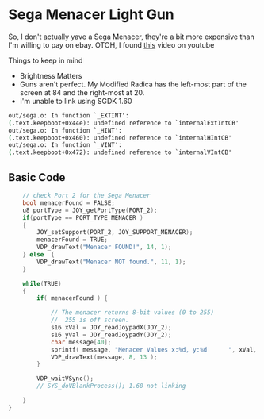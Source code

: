 # Sega Menacer Light Gun
So, I don't actually yave a Sega Menacer, they're a bit more expensive 
than I'm willing to pay on ebay. OTOH, I found [this](https://www.youtube.com/watch?v=a9mCa0__SPQ)
video  on youtube

Things to keep in mind
* Brightness Matters
* Guns aren't perfect.  My Modified Radica has the left-most part of the
  screen at 84 and the right-most at 20.  
* I'm unable to link using SGDK 1.60
~~~cmd
out/sega.o: In function `_EXTINT':
(.text.keepboot+0x44e): undefined reference to `internalExtIntCB'
out/sega.o: In function `_HINT':
(.text.keepboot+0x460): undefined reference to `internalHIntCB'
out/sega.o: In function `_VINT':
(.text.keepboot+0x472): undefined reference to `internalVIntCB'
~~~

## Basic Code 
~~~c
	// check Port 2 for the Sega Menacer
	bool menacerFound = FALSE;
	u8 portType = JOY_getPortType(PORT_2);
	if(portType == PORT_TYPE_MENACER )
	{
		JOY_setSupport(PORT_2, JOY_SUPPORT_MENACER);
		menacerFound = TRUE;
		VDP_drawText("Menacer FOUND!", 14, 1);
	} else  {
		VDP_drawText("Menacer NOT found.", 11, 1);
	}

	while(TRUE)
	{
		if( menacerFound ) {	

			// The menacer returns 8-bit values (0 to 255)
			//  255 is off screen.  
			s16 xVal = JOY_readJoypadX(JOY_2);
			s16 yVal = JOY_readJoypadY(JOY_2);
			char message[40];
			sprintf( message, "Menacer Values x:%d, y:%d      ", xVal, yVal );
			VDP_drawText(message, 8, 13 );
		}

		VDP_waitVSync();
		// SYS_doVBlankProcess(); 1.60 not linking

	}
}
~~~
